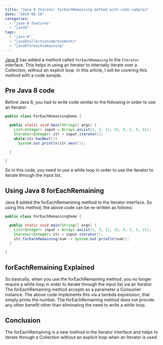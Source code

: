 ```yaml
---
title: "Java 8 Iterator forEachRemaining method with code samples"
date: "2019-08-28"
categories: 
  - "java-8-features"
  - "java8"
tags: 
  - "java-8"
  - "java8collectionimprovements"
  - "java8foreachremaining"
---
```


[Java 8](https://reshmabidikar.github.io/blog.html#java-8-new-features) has added a method called `forEachRemaning` to the `Iterator` interface. This helps in using an Iterator to internally iterate over a Collection, without an explicit loop. In this article, I will be covering this method with a code sample.

## Pre Java 8 code

Before Java 8, you had to write code similar to the following in order to use an Iterator:

```java
public class ForEachRemainingDemo {

  public static void main(String[] args) {
    List<Integer> input = Arrays.asList(5, 3, 11, 15, 9, 2, 5, 11);
    Iterator<Integer> itr = input.iterator();
    while(itr.hasNext())
      System.out.println(itr.next());

  }

}
```

So in this code, you need to use a while loop in order to use the iterator to iterate through the input list.

## Using Java 8 forEachRemaining

Java 8 added the forEachRemanining method to the Iterator interface. So using this method, the above code can be re-written as follows:

```java
public class ForEachRemainingDemo {

  public static void main(String[] args) {
    List<Integer> input = Arrays.asList(5, 3, 11, 15, 9, 2, 5, 11);
    Iterator<Integer> itr = input.iterator();
    itr.forEachRemaining(num -> System.out.println(num));
  }

}
```

## forEachRemaining Explained

So basically, when you use the forEachRemaining method, you no longer require a while loop in order to iterate through the input list via an Iterator. The forEachRemaining method accepts as a parameter a Consumer instance. The above code implements this via a lambda expression, that simply prints the number. The forEachRemaining method does not provide any other benefit other than eliminating the need to write a while loop.

## Conclusion

The forEachRemaining is a new method in the Iterator interface and helps to iterate through a Collection without an explicit loop when an Iterator is used.
